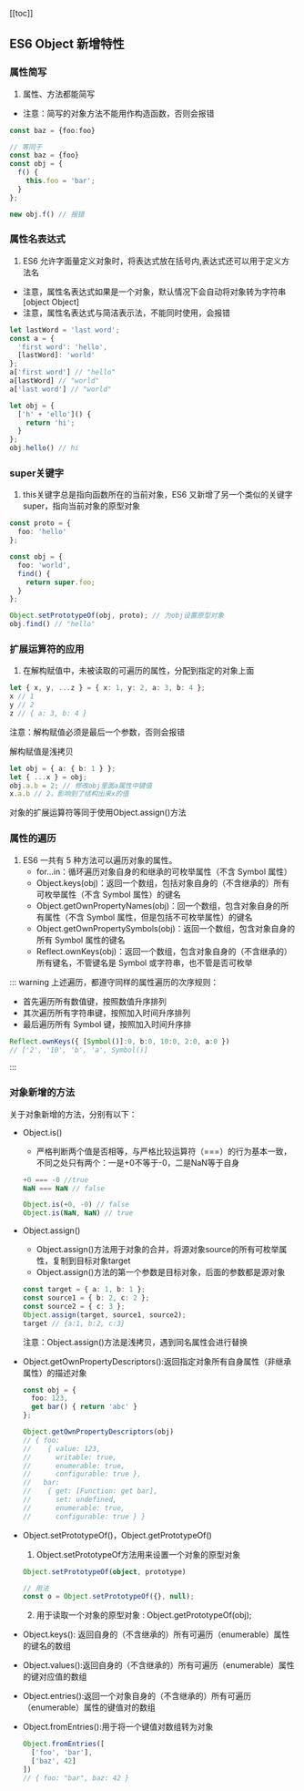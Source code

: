 [[toc]]

## ES6 Object 新增特性

### 属性简写
1. 属性、方法都能简写
* 注意：简写的对象方法不能用作构造函数，否则会报错
```ts
const baz = {foo:foo}

// 等同于
const baz = {foo}
const obj = {
  f() {
    this.foo = 'bar';
  }
};

new obj.f() // 报错
```

### 属性名表达式
1. ES6 允许字面量定义对象时，将表达式放在括号内,表达式还可以用于定义方法名
* 注意，属性名表达式如果是一个对象，默认情况下会自动将对象转为字符串[object Object]
* 注意，属性名表达式与简洁表示法，不能同时使用，会报错
```ts
let lastWord = 'last word';
const a = {
  'first word': 'hello',
  [lastWord]: 'world'
};
a['first word'] // "hello"
a[lastWord] // "world"
a['last word'] // "world"

let obj = {
  ['h' + 'ello']() {
    return 'hi';
  }
};
obj.hello() // hi
```

### super关键字
1. this关键字总是指向函数所在的当前对象，ES6 又新增了另一个类似的关键字super，指向当前对象的原型对象
```ts
const proto = {
  foo: 'hello'
};

const obj = {
  foo: 'world',
  find() {
    return super.foo;
  }
};

Object.setPrototypeOf(obj, proto); // 为obj设置原型对象
obj.find() // "hello"
```

### 扩展运算符的应用
1. 在解构赋值中，未被读取的可遍历的属性，分配到指定的对象上面
```ts
let { x, y, ...z } = { x: 1, y: 2, a: 3, b: 4 };
x // 1
y // 2
z // { a: 3, b: 4 }
```
注意：解构赋值必须是最后一个参数，否则会报错

解构赋值是浅拷贝
```ts
let obj = { a: { b: 1 } };
let { ...x } = obj;
obj.a.b = 2; // 修改obj里面a属性中键值
x.a.b // 2，影响到了结构出来x的值
```
对象的扩展运算符等同于使用Object.assign()方法

### 属性的遍历
1. ES6 一共有 5 种方法可以遍历对象的属性。
    * for...in：循环遍历对象自身的和继承的可枚举属性（不含 Symbol 属性）
    * Object.keys(obj)：返回一个数组，包括对象自身的（不含继承的）所有可枚举属性（不含 Symbol 属性）的键名
    * Object.getOwnPropertyNames(obj)：回一个数组，包含对象自身的所有属性（不含 Symbol 属性，但是包括不可枚举属性）的键名
    * Object.getOwnPropertySymbols(obj)：返回一个数组，包含对象自身的所有 Symbol 属性的键名
    * Reflect.ownKeys(obj)：返回一个数组，包含对象自身的（不含继承的）所有键名，不管键名是 Symbol 或字符串，也不管是否可枚举

::: warning 上述遍历，都遵守同样的属性遍历的次序规则：
  * 首先遍历所有数值键，按照数值升序排列
  * 其次遍历所有字符串键，按照加入时间升序排列
  * 最后遍历所有 Symbol 键，按照加入时间升序排
  ```ts
  Reflect.ownKeys({ [Symbol()]:0, b:0, 10:0, 2:0, a:0 })
  // ['2', '10', 'b', 'a', Symbol()]
  ```
:::

### 对象新增的方法
关于对象新增的方法，分别有以下：
  * Object.is()
      * 严格判断两个值是否相等，与严格比较运算符（===）的行为基本一致，不同之处只有两个：一是+0不等于-0，二是NaN等于自身
      ```ts
      +0 === -0 //true
      NaN === NaN // false

      Object.is(+0, -0) // false
      Object.is(NaN, NaN) // true
      ```

  * Object.assign()
      * Object.assign()方法用于对象的合并，将源对象source的所有可枚举属性，复制到目标对象target
      * Object.assign()方法的第一个参数是目标对象，后面的参数都是源对象
      ```ts
      const target = { a: 1, b: 1 };
      const source1 = { b: 2, c: 2 };
      const source2 = { c: 3 };
      Object.assign(target, source1, source2);
      target // {a:1, b:2, c:3}
      ```
      注意：Object.assign()方法是浅拷贝，遇到同名属性会进行替换

  * Object.getOwnPropertyDescriptors():返回指定对象所有自身属性（非继承属性）的描述对象
      ```ts
      const obj = {
        foo: 123,
        get bar() { return 'abc' }
      };

      Object.getOwnPropertyDescriptors(obj)
      // { foo:
      //    { value: 123,
      //      writable: true,
      //      enumerable: true,
      //      configurable: true },
      //   bar:
      //    { get: [Function: get bar],
      //      set: undefined,
      //      enumerable: true,
      //      configurable: true } }
      ```
  * Object.setPrototypeOf()，Object.getPrototypeOf()
      1. Object.setPrototypeOf方法用来设置一个对象的原型对象
      ```ts
      Object.setPrototypeOf(object, prototype)

      // 用法
      const o = Object.setPrototypeOf({}, null);
      ```

      2. 用于读取一个对象的原型对象 : Object.getPrototypeOf(obj);


  * Object.keys(): 返回自身的（不含继承的）所有可遍历（enumerable）属性的键名的数组
  * Object.values():返回自身的（不含继承的）所有可遍历（enumerable）属性的键对应值的数组
  * Object.entries():返回一个对象自身的（不含继承的）所有可遍历（enumerable）属性的键值对的数组
  * Object.fromEntries():用于将一个键值对数组转为对象
      ```ts
      Object.fromEntries([
        ['foo', 'bar'],
        ['baz', 42]
      ])
      // { foo: "bar", baz: 42 }
      ```